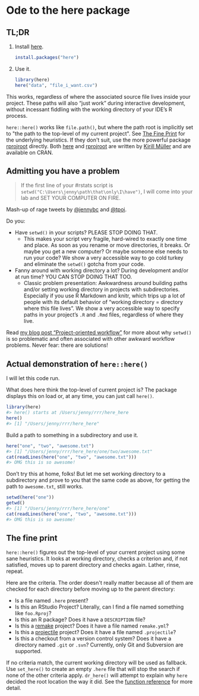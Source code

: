 
<!-- README.md is generated from README.Rmd. Please edit that file -->

# Ode to the here package

## TL;DR

1.  Install [here](https://krlmlr.github.io/here/).
    
    ``` r
    install.packages("here")
    ```

2.  Use it.
    
    ``` r
    library(here)
    here("data", "file_i_want.csv")
    ```

This works, regardless of where the associated source file lives inside
your project. These paths will also “just work” during interactive
development, without incessant fiddling with the working directory of
your IDE’s R process.

`here::here()` works like `file.path()`, but where the path root is
implicitly set to "the path to the top-level of my current project". See
[The Fine Print](#the-fine-print) for the underlying heuristics. If they
don't suit, use the more powerful package
[rprojroot](https://github.com/r-lib/rprojroot) directly. Both
[here](https://github.com/r-lib/here) and
[rprojroot](https://github.com/r-lib/rprojroot) are written by
[Kirill Müller](https://github.com/krlmlr) and are available on CRAN.

## Admitting you have a problem

> If the first line of your \#rstats script is
> `setwd("C:\Users\jenny\path\that\only\I\have")`, I will come into your
> lab and SET YOUR COMPUTER ON FIRE.

Mash-up of rage tweets by
[@jennybc](https://twitter.com/JennyBryan/status/673240213313851393) and
[@tpoi](https://twitter.com/tpoi/status/720340395901648897).

Do you:

  - Have `setwd()` in your scripts? PLEASE STOP DOING THAT.
      - This makes your script very fragile, hard-wired to exactly one
        time and place. As soon as you rename or move directories, it
        breaks. Or maybe you get a new computer? Or maybe someone else
        needs to run your code? We show a very accessible way to go cold
        turkey and eliminate the `setwd()` gotcha from your code.
  - Fanny around with working directory a lot? During development and/or
    at run time? YOU CAN STOP DOING THAT TOO.
      - Classic problem presentation: Awkwardness around building paths
        and/or setting working directory in projects with
        subdirectories. Especially if you use R Markdown and knitr,
        which trips up a lot of people with its default behavior of
        “working directory = directory where this file lives”. We show
        a very accessible way to specify paths in your project’s `.R`
        and `.Rmd` files, regardless of where they live.

Read [my blog post “Project-oriented
workflow”](https://www.tidyverse.org/articles/2017/12/workflow-vs-script/)
for more about why `setwd()` is so problematic and often associated with
other awkward workflow problems. Never fear: there are solutions\!

## Actual demonstration of `here::here()`

I will let this code run.

What does here think the top-level of current project is? The package
displays this on load or, at any time, you can just call `here()`.

``` r
library(here)
#> here() starts at /Users/jenny/rrr/here_here
here()
#> [1] "/Users/jenny/rrr/here_here"
```

Build a path to something in a subdirectory and use it.

``` r
here("one", "two", "awesome.txt")
#> [1] "/Users/jenny/rrr/here_here/one/two/awesome.txt"
cat(readLines(here("one", "two", "awesome.txt")))
#> OMG this is so awesome!
```

Don’t try this at home, folks\! But let me set working directory to a
subdirectory and prove to you that the same code as above, for getting
the path to `awesome.txt`, still works.

``` r
setwd(here("one"))
getwd()
#> [1] "/Users/jenny/rrr/here_here/one"
cat(readLines(here("one", "two", "awesome.txt")))
#> OMG this is so awesome!
```

The fine print
--------------

`here::here()` figures out the top-level of your current project using
some sane heuristics. It looks at working directory, checks a criterion
and, if not satisfied, moves up to parent directory and checks again.
Lather, rinse, repeat.

Here are the criteria. The order doesn't really matter because all of
them are checked for each directory before moving up to the parent
directory:

-   Is a file named `.here` present?
-   Is this an RStudio Project? Literally, can I find a file named
    something like `foo.Rproj`?
-   Is this an R package? Does it have a `DESCRIPTION` file?
-   Is this a [remake](https://github.com/richfitz/remake#readme)
    project? Does it have a file named `remake.yml`?
-   Is this a [projectile](http://projectile.readthedocs.io/en/latest/)
    project? Does it have a file named `.projectile`?
-   Is this a checkout from a version control system? Does it have a
    directory named `.git` or `.svn`? Currently, only Git and Subversion
    are supported.

If no criteria match, the current working directory will be used as
fallback. Use `set_here()` to create an empty `.here` file that will
stop the search if none of the other criteria apply. `dr_here()` will
attempt to explain why `here` decided the root location the way it did.
See the
[function reference](https://r-lib.github.io/here/reference/here.html)
for more detail.
